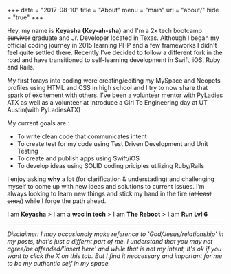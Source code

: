 +++
date = "2017-08-10"
title = "About"
menu = "main"
url = "about/"
hide = "true"
+++

Hey, my name is **Keyasha (Key-ah-sha)** and I'm a 2x tech bootcamp ~~survivor~~ graduate and Jr. Developer located in Texas. Although I began my official coding journey in 2015 learning PHP and a few frameworks I didn't feel quite settled there. Recently I've decided to follow a different fork in the road and have transitioned to self-learning development in Swift, iOS, Ruby and Rails.

My first forays into coding were creating/editing my MySpace and Neopets profiles using HTML and CSS in high school and I try to now share that spark of excitement with others. I've been a volunteer mentor with PyLadies ATX as well as a volunteer at Introduce a Girl To Engineering day at UT Austin(with PyLadiesATX)

My current goals are :

* To write clean code that communicates intent
* To create test for my code using Test Driven Development and Unit Testing
* To create and publish apps using Swift/iOS
* To develop ideas using SOLID coding priciples utilizing Ruby/Rails

 I enjoy asking **why** a lot (for clarification & understading) and challenging myself to come up with new ideas and solutions to current issues. I’m always looking to learn new things and stick my hand in the fire (~~at least once~~) while I forge the path ahead.

I am **Keyasha** > I am a **woc in tech** > I am **The Reboot** > I am **Run Lvl 6**

---
*Disclaimer:
I may occasionaly make reference to 'God/Jesus/relationship' in my posts, that's just a differnt part of me. I understand that you may not agree/be offended/'insert here' and while that is not my intent, It's ok if you want to click the X on this tab. But I find it neccessary and important for me to be my authentic self in my space.*




